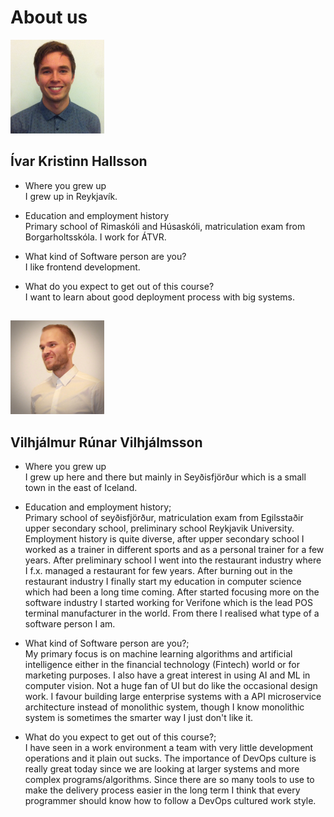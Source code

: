 # About us

<img src="resources/img/ivar.jpg" width="150" height="150"></img>
## Ívar Kristinn Hallsson  
  * Where you grew up      
    I grew up in Reykjavík.   

  * Education and employment history      
    Primary school of Rimaskóli and Húsaskóli, matriculation exam from Borgarholtsskóla. I work for ÁTVR.   

  * What kind of Software person are you?      
    I like frontend development.  

  * What do you expect to get out of this course?      
    I want to learn about good deployment process with big systems.
## 
<img src="resources/img/villi.jpeg" width="150" height="150"></img>
## Vilhjálmur Rúnar Vilhjálmsson   

  * Where you grew up  
    I grew up here and there but mainly in Seyðisfjörður which is a small town in the east of Iceland.

  * Education and employment history;  
    Primary school of seyðisfjörður, matriculation exam from Egilsstaðir upper secondary school, preliminary school Reykjavik University. Employment history is quite diverse, after upper secondary school I worked as a trainer in different sports and as a personal trainer for a few years. After preliminary school I went into the restaurant industry where I f.x. managed a restaurant for few years. After burning out in the restaurant industry I finally start my education in computer science which had been a long time coming. After started focusing more on the software industry I started working for Verifone which is the lead POS terminal manufacturer in the world. From there I realised what type of a software person I am.

  * What kind of Software person are you?;  
    My primary focus is on machine learning algorithms and artificial intelligence either in the financial technology (Fintech) world or for marketing purposes. I also have a great interest in using AI and ML in computer vision. Not a huge fan of UI but do like the occasional design work. I favour building large enterprise systems with a API microservice architecture instead of monolithic system, though I know monolithic system is sometimes the smarter way I just don't like it.

  * What do you expect to get out of this course?;  
    I have seen in a work environment a team with very little development operations and it plain out sucks. The importance of DevOps culture is really great today since we are looking at larger systems and more complex programs/algorithms. Since there are so many tools to use to make the delivery process easier in the long term I think that every programmer should know how to follow a DevOps cultured work style.
